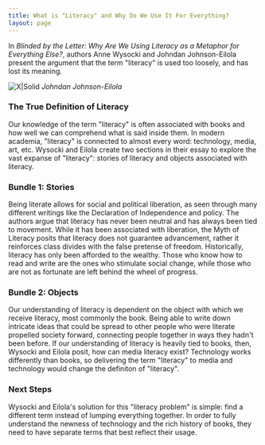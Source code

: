 ```yaml
---
title: What is "Literacy" and Why Do We Use It For Everything? 
layout: page
---
```


In *Blinded by the Letter: Why Are We Using Literacy as a Metaphor for Everything Else?*, authors Anne Wysocki and Johndan Johnson-Eilola present the argument that the term "literacy" is used too loosely, and has lost its meaning. 

![X|Solid](https://i1.rgstatic.net/ii/profile.image/272728112496641-1442034857058_Q512/Johndan-Johnson-Eilola.jpg)
*Johndan Johnson-Eilola*

### The True Definition of Literacy
Our knowledge of the term "literacy" is often associated with books and how well we can comprehend what is said inside them. In modern academia, "literacy" is connected to almost every word: technology, media, art, etc. Wysocki and Eilola create two sections in their essay to explore the vast expanse of "literacy": stories of literacy and objects associated with literacy. 

### Bundle 1: Stories
Being literate allows for social and political liberation, as seen through many different writings like the Declaration of Independence and policy. The authors argue that literacy has never been neutral and has always been tied to movement. While it has been associated with liberation, the Myth of Literacy posits that literacy does not guarantee advancement, rather it reinforces class divides with the false pretense of freedom. Historically, literacy has only been afforded to the wealthy. Those who know how to read and write are the ones who stimulate social change, while those who are not as fortunate are left behind the wheel of progress. 

### Bundle 2: Objects 
Our understanding of literacy is dependent on the object with which we receive literacy, most commonly the book. Being able to write down intricate ideas that could be spread to other people who were literate propelled society forward, connecting people together in ways they hadn't been before. If our understanding of literacy is heavily tied to books, then, Wysocki and Eilola posit, how can media literacy exist? Technology works differently than books, so delivering the term "literacy" to media and technology would change the definiton of "literacy".

### Next Steps 
Wysocki and Eilola's solution for this "literacy problem" is simple: find a different term instead of lumping everything together. In order to fully understand the newness of technology and the rich history of books, they need to have separate terms that best reflect their usage. 

